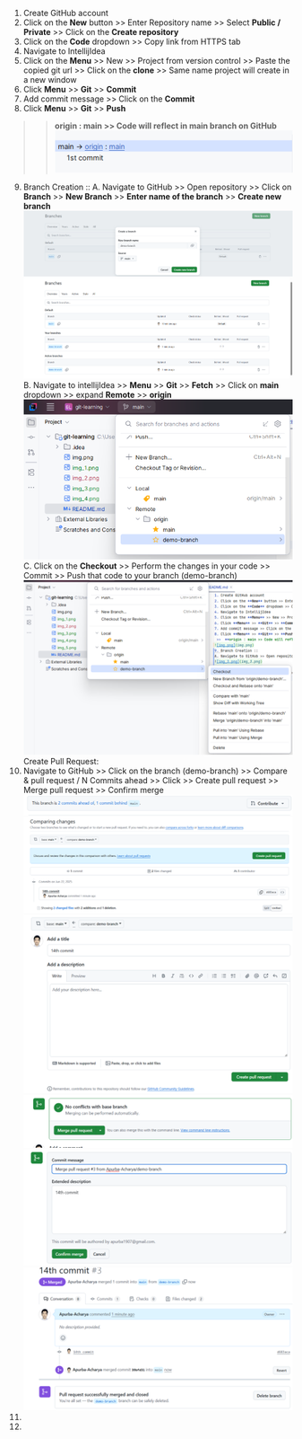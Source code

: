 1. Create GitHub account
2. Click on the **New** button >> Enter Repository name >> Select **Public / Private** >> Click on the **Create repository**
3. Click on the **Code** dropdown >> Copy link from HTTPS tab
4. Navigate to IntellijIdea
5. Click on the **Menu** >> New >> Project from version control >> Paste the copied git url >> Click on the **clone** >> Same name project will create in a new window
6. Click **Menu** >> **Git** >> **Commit**
7. Add commit message >> Click on the **Commit**
8. Click **Menu** >> **Git** >> **Push**
 >>  **origin : main >> Code will reflect in main branch on GitHub**
![img.png](img.png)
9. Branch Creation :: 
A. Navigate to GitHub >> Open repository >> Click on **Branch** >> **New Branch** >> **Enter name of the branch** >> **Create new branch**
![img_3.png](img_3.png)
![img_4.png](img_4.png)
B. Navigate to intellijIdea >> **Menu** >> **Git** >> **Fetch** >> Click on **main** dropdown >> expand **Remote**  >> **origin**
![img_5.png](img_5.png)
C. Click on the **Checkout** >> Perform the changes in your code >> Commit >> Push that code to your branch (demo-branch)
![img_6.png](img_6.png)
Create Pull Request:
10. Navigate to GitHub >> Click on the branch (demo-branch) >> Compare & pull request / N Commits ahead >> Click >> Create pull request >> Merge pull request >> Confirm merge
![img_8.png](img_8.png)
![img_9.png](img_9.png)
![img_10.png](img_10.png)
![img_11.png](img_11.png)
![img_12.png](img_12.png)
![img_13.png](img_13.png)
11. 
11. 